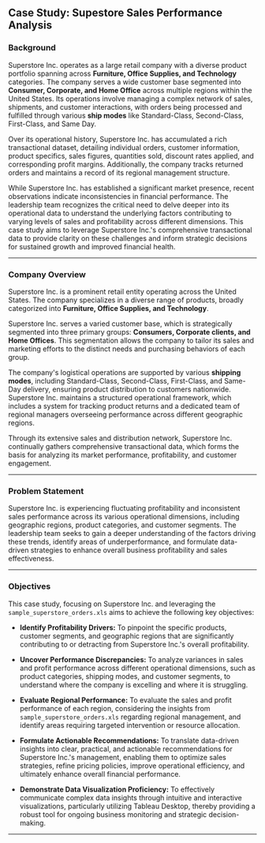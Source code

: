 <h2>Case Study: Supestore Sales Performance Analysis</h2>


<h3>Background</h3>

Superstore Inc. operates as a large retail company with a diverse product portfolio spanning across <b>Furniture, Office Supplies, and Technology</b> categories. The company serves a wide customer base segmented into <b>Consumer, Corporate, and Home Office</b> across multiple regions within the United States. Its operations involve managing a complex network of sales, shipments, and customer interactions, with orders being processed and fulfilled through various <b>ship modes</b> like Standard-Class, Second-Class, First-Class, and Same Day.

Over its operational history, Superstore Inc. has accumulated a rich transactional dataset, detailing individual orders, customer information, product specifics, sales figures, quantities sold, discount rates applied, and corresponding profit margins. Additionally, the company tracks returned orders and maintains a record of its regional management structure.

While Superstore Inc. has established a significant market presence, recent observations indicate inconsistencies in financial performance. The leadership team recognizes the critical need to delve deeper into its operational data to understand the underlying factors contributing to varying levels of sales and profitability across different dimensions. This case study aims to leverage Superstore Inc.'s comprehensive transactional data to provide clarity on these challenges and inform strategic decisions for sustained growth and improved financial health.

---

<h3>Company Overview</h3>

Superstore Inc. is a prominent retail entity operating across the United States. The company specializes in a diverse range of products, broadly categorized into <b>Furniture, Office Supplies, and Technology</b>.

Superstore Inc. serves a varied customer base, which is strategically segmented into three primary groups: <b>Consumers, Corporate clients, and Home Offices</b>. This segmentation allows the company to tailor its sales and marketing efforts to the distinct needs and purchasing behaviors of each group.

The company's logistical operations are supported by various <b>shipping modes</b>, including Standard-Class, Second-Class, First-Class, and Same-Day delivery, ensuring product distribution to customers nationwide. Superstore Inc. maintains a structured operational framework, which includes a system for tracking product returns and a dedicated team of regional managers overseeing performance across different geographic regions.

Through its extensive sales and distribution network, Superstore Inc. continually gathers comprehensive transactional data, which forms the basis for analyzing its market performance, profitability, and customer engagement.

---

<h3>Problem Statement</h3>

Superstore Inc. is experiencing fluctuating profitability and inconsistent sales performance across its various operational dimensions, including geographic regions, product categories, and customer segments. The leadership team seeks to gain a deeper understanding of the factors driving these trends, identify areas of underperformance, and formulate data-driven strategies to enhance overall business profitability and sales effectiveness.

---

<h3>Objectives</h3>

This case study, focusing on Superstore Inc. and leveraging the `sample_superstore_orders.xls` aims to achieve the following key objectives:

- <b>Identify Profitability Drivers:</b> To pinpoint the specific products, customer segments, and geographic regions that are significantly contributing to or detracting from Superstore Inc.'s overall profitability.

- <b>Uncover Performance Discrepancies:</b> To analyze variances in sales and profit performance across different operational dimensions, such as product categories, shipping modes, and customer segments, to understand where the company is excelling and where it is struggling.

- <b>Evaluate Regional Performance:</b> To evaluate the sales and profit performance of each region, considering the insights from `sample_superstore_orders.xls` regarding regional management, and identify areas requiring targeted intervention or resource allocation.

- <b>Formulate Actionable Recommendations:</b> To translate data-driven insights into clear, practical, and actionable recommendations for Superstore Inc.'s management, enabling them to optimize sales strategies, refine pricing policies, improve operational efficiency, and ultimately enhance overall financial performance.

- <b>Demonstrate Data Visualization Proficiency:</b> To effectively communicate complex data insights through intuitive and interactive visualizations, particularly utilizing Tableau Desktop, thereby providing a robust tool for ongoing business monitoring and strategic decision-making.

---

